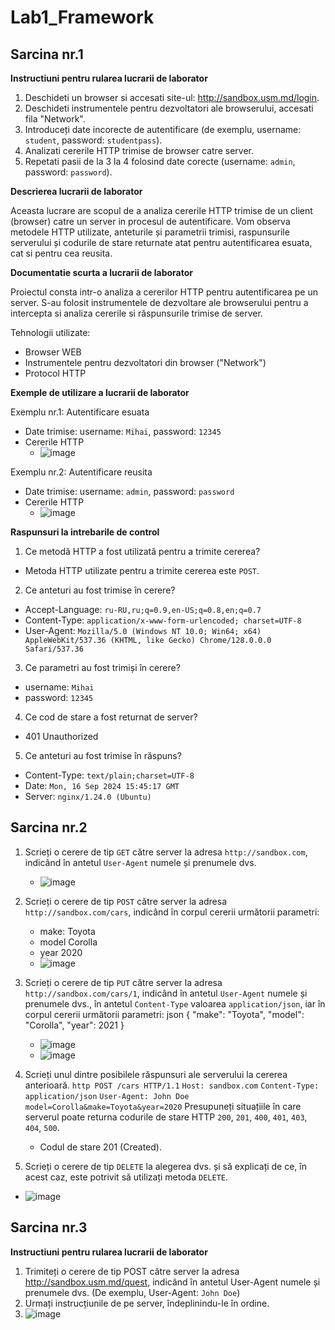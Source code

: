 # Lab1_Framework

## Sarcina nr.1
**Instructiuni pentru rularea lucrarii de laborator**

1. Deschideti un browser si accesati site-ul: http://sandbox.usm.md/login.
2. Deschideti instrumentele pentru dezvoltatori ale browserului, accesati fila "Network".
3. Introduceți date incorecte de autentificare (de exemplu, username: `student`, password: `studentpass`).
4. Analizati cererile HTTP trimise de browser catre server.
5. Repetati pasii de la 3 la 4 folosind date corecte (username: `admin`, password: `password`).

**Descrierea lucrarii de laborator**

Aceasta lucrare are scopul de a analiza cererile HTTP trimise de un client (browser) catre un server in procesul de autentificare. Vom observa metodele HTTP utilizate, anteturile și parametrii trimisi, raspunsurile serverului și codurile de stare returnate atat pentru autentificarea esuata, cat si pentru cea reusita.

**Documentatie scurta a lucrarii de laborator**

Proiectul consta intr-o analiza a cererilor HTTP pentru autentificarea pe un server. S-au folosit instrumentele de dezvoltare ale browserului pentru a intercepta si analiza cererile si răspunsurile trimise de server.

Tehnologii utilizate:
+ Browser WEB
+ Instrumentele pentru dezvoltatori din browser ("Network")
+ Protocol HTTP

**Exemple de utilizare a lucrarii de laborator**

Exemplu nr.1: Autentificare esuata
+ Date trimise: username: `Mihai`, password: `12345`
+ Cererile HTTP
  + ![image](https://github.com/user-attachments/assets/5c75e5f2-ed44-4bb1-ae02-bdbf4109c6e6)

Exemplu nr.2: Autentificare reusita
+ Date trimise: username: `admin`, password: `password`
+ Cererile HTTP
  + ![image](https://github.com/user-attachments/assets/f10f3d5e-ea13-4fb0-a4ec-12840f127479)

**Raspunsuri la intrebarile de control**

1. Ce metodă HTTP a fost utilizată pentru a trimite cererea?
  + Metoda HTTP utilizate pentru a trimite cererea este `POST`.
2. Ce anteturi au fost trimise în cerere?
  + Accept-Language: `ru-RU,ru;q=0.9,en-US;q=0.8,en;q=0.7`
  + Content-Type: `application/x-www-form-urlencoded; charset=UTF-8`
  + User-Agent: `Mozilla/5.0 (Windows NT 10.0; Win64; x64) AppleWebKit/537.36 (KHTML, like Gecko) Chrome/128.0.0.0 Safari/537.36`
3. Ce parametri au fost trimiși în cerere?
  + username: `Mihai`
  + password: `12345`
4. Ce cod de stare a fost returnat de server?
  + 401 Unauthorized
5. Ce anteturi au fost trimise în răspuns?
  + Content-Type: `text/plain;charset=UTF-8`
  + Date: `Mon, 16 Sep 2024 15:45:17 GMT`
  + Server: `nginx/1.24.0 (Ubuntu)`

## Sarcina nr.2

1. Scrieți o cerere de tip `GET` către server la adresa `http://sandbox.com`, indicând în antetul `User-Agent` numele și prenumele dvs.
   + ![image](https://github.com/user-attachments/assets/df51e8a3-c52a-44e5-b586-e6272d35a3f9)

2. Scrieți o cerere de tip `POST` către server la adresa `http://sandbox.com/cars`, indicând în corpul cererii următorii parametri:
   + make: Toyota
   + model Corolla
   + year 2020
   + ![image](https://github.com/user-attachments/assets/436e5ceb-3486-45d0-abbc-bf0dd6356b5e)

3. Scrieți o cerere de tip `PUT` către server la adresa `http://sandbox.com/cars/1`, indicând în antetul `User-Agent` numele și prenumele dvs., în antetul `Content-Type` valoarea `application/json`, iar în corpul cererii următorii parametri: json { "make": "Toyota", "model": "Corolla", "year": 2021 }
   + ![image](https://github.com/user-attachments/assets/c3d976bb-2ba5-4204-9fc3-b52863e40a41)
   + ![image](https://github.com/user-attachments/assets/08dea5df-b38c-484b-924b-523c2acbd632)

4. Scrieți unul dintre posibilele răspunsuri ale serverului la cererea anterioară. `http POST /cars HTTP/1.1` `Host: sandbox.com` `Content-Type: application/json` `User-Agent: John Doe` `model=Corolla&make=Toyota&year=2020` Presupuneți situațiile în care serverul poate returna codurile de stare HTTP `200`, `201`, `400`, `401`, `403`, `404`, `500`.
   + Codul de stare 201 (Created).

5.   Scrieți o cerere de tip `DELETE` la alegerea dvs. și să explicați de ce, în acest caz, este potrivit să utilizați metoda `DELETE`.
   + ![image](https://github.com/user-attachments/assets/daea5e70-b37d-47f2-b35b-bca938c97465)







## Sarcina nr.3
**Instructiuni pentru rularea lucrarii de laborator**

1. Trimiteți o cerere de tip POST către server la adresa http://sandbox.usm.md/quest, indicând în antetul User-Agent numele și prenumele dvs. (De exemplu, User-Agent: `John Doe`)
2. Urmați instrucțiunile de pe server, îndeplinindu-le în ordine.
3. ![image](https://github.com/user-attachments/assets/6140d36e-483b-4e9f-9a0a-b5e8ba450e5e)



